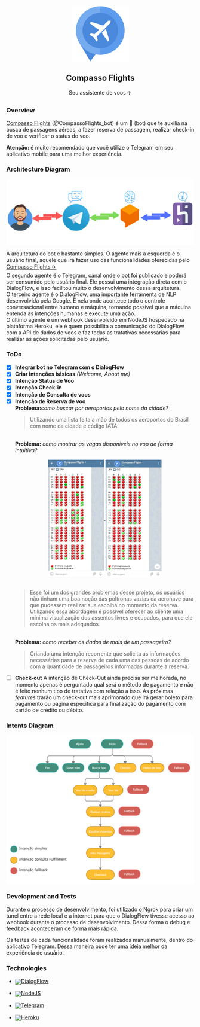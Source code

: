 <div align='center'>

<a href='https://github.com/israelfontes/CompassoFlightsBot'>
    <img align='center' width='30%' src='img/logo.png'/>
</a>
    <h2 align='center'>Compasso Flights</h2>
    <p>Seu assistente de voos ✈️</p>
</div>

### Overview

<a href='https://t.me/CompassoFlights_bot'>Compasso Flights</a> (@CompassoFlights_bot) é um 🤖 (bot) que te auxilia na busca de passagens aéreas, a fazer reserva de passagem, realizar check-in de voo e verificar o status do voo.

<b>Atenção: </b> é muito recomendado que você utilize o Telegram em seu aplicativo mobile para uma melhor experiência.

### Architecture Diagram
<div align='center'>
<a href='https://github.com/israelfontes/CompassoFlightsBot'>
    <img align='center' src='img/diagram_architecture.png'/>
</a>
</div>

A arquitetura do bot é bastante simples. O agente mais a esquerda é o usuário final, aquele que irá fazer uso das funcionalidades oferecidas pelo <a href='https://t.me/CompassoFlights_bot'>Compasso Flights  ✈️</a>
</br>
O segundo agente é o Telegram, canal onde o bot foi publicado e poderá ser consumido pelo usuário final. Ele possui uma integração direta com o DialogFlow, e isso facilitou muito o desenvolvimento dessa arquitetura.
</br>
O terceiro agente é o DialogFlow, uma importante ferramenta de NLP desenvolvida pela Google. É nela onde acontece todo o controle conversacional entre humano e máquina, tornando possível que a máquina entenda as intenções humanas e execute uma ação.
</br>
O último agente é um webhook desenvolvido em NodeJS hospedado na plataforma Heroku, ele é quem possibilita a comunicação do DialogFlow com a API de dados de voos e faz todas as tratativas necessárias para realizar as ações solicitadas pelo usuário.

### ToDo
- [x] <b>Integrar bot no Telegram com o DialogFlow</b>
- [x] <b>Criar intenções básicas</b> <i>(Welcome, About me)</i>
- [x] <b>Intenção Status de Voo</b>
- [x] <b>Intenção Check-in</b>
- [X] <b>Intenção de Consulta de voos</b> 
- [x] <b>Intenção de Reserva de voo</b><br>
    <b>Problema:</b><i>como buscar por aeroportos pelo nome da cidade?</i><br>
    <blockquote>Utilizando uma lista feita a mão de todos os aeroportos do Brasil com nome da cidade e código IATA.
    </blockquote><br>
    <b>Problema:</b> <i>como mostrar as vagas disponíveis no voo de forma intuitiva? </i>
    <div align='center'><br>
        <a href='https://github.com/israelfontes/CompassoFlightsBot'>
            <img align='center' width='150px' src='img/plot_seats.jpg'/>
        </a>
        <a href='https://github.com/israelfontes/CompassoFlightsBot'>
            <img align='center' width='150px' src='img/plot_seats_2.jpg'/>
        </a>
    </div><br>
    <blockquote> Esse foi um dos grandes problemas desse projeto, os usuários não tinham uma boa noção das poltronas vazias da aeronave para que pudessem realizar sua escolha no momento da reserva. Utilizando essa abordagem é possível oferecer ao cliente uma minima visualização dos assentos livres e ocupados, para que ele escolha os mais adequados.</blockquote>
    <br>
    <b>Problema:</b> <i>como receber os dados de mais de um passageiro?</i> <br>
    <blockquote>Criando uma intenção recorrente que solicita as informações necessárias para a reserva de cada uma das pessoas de acordo com a quantidade de passageiros informadas durante a reserva.</blockquote>
- [ ] <b>Check-out</b> 
    A intenção de Check-Out ainda precisa ser melhorada, no momento apenas é perguntado qual será o método de pagamento e não é feito nenhum tipo de tratativa com relação a isso. As próximas <i>features</i> trarão um check-out mais aprimorado que irá gerar boleto para pagamento ou página especifica para finalização do pagamento com cartão de crédito ou débito.

### Intents Diagram
<div align='center'>
<a href='https://github.com/israelfontes/CompassoFlightsBot'>
    <img align='center' src='img/diagram_intents.png'/>
</a>
</div>

### Development and Tests
Durante o processo de desenvolvimento, foi utilizado o Ngrok para criar um tunel entre a rede local e a internet para que o DialogFlow tivesse acesso ao webhook durante o processo de desenvolvimento. Dessa forma o debug e feedback aconteceram de forma mais rápida. 

Os testes de cada funcionalidade foram realizados manualmente, dentro do aplicativo Telegram. Dessa maneira pude ter uma ideia melhor da experiência de usuário. 

### Technologies
- <a href='https://dialogflow.cloud.google.com/'>
    <img align='center' width='25px' src='https://res-3.cloudinary.com/crunchbase-production/image/upload/c_lpad,h_256,w_256,f_auto,q_auto:eco/dcph7ykbnygzl7i5hmft'>DialogFlow</img>
</a>

- <a href='https://nodejs.org/'>
    <img align='center' width='25px' src='https://nodejs.org/static/images/logo-hexagon-card.png'>NodeJS</img>
</a>

- <a href='https://t.me/CompassoFlights_bot'>
    <img align='center' width='25px' src='https://logodownload.org/wp-content/uploads/2017/11/telegram-logo-3.png'>Telegram</img>
</a>

- <a href='https://t.me/CompassoFlights_bot'>
    <img align='center' width='25px' src='https://image.flaticon.com/icons/png/512/873/873120.png'>Heroku</img>
</a>
